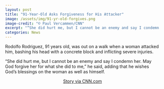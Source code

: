 ```yaml
---
layout: post
title: "91-Year-Old Asks Forgiveness for His Attacker"
image: /assets/img/91-yr-old-forgives.png
image-credit: "© Paul Vercammen/CNN"
excerpt: "“She did hurt me, but I cannot be an enemy and say I condemn her.”"
categories: News
---
```

<p>Rodolfo Rodriguez, 91 years old, was out on a walk when a woman attacked him, bashing his head with a concrete block and inflicting severe injuries.</p>

<p>“She did hurt me, but I cannot be an enemy and say I condemn her. May God forgive her for what she did to me,” he said, adding that he wishes God’s blessings on the woman as well as himself.</p> 

<p align="center"><a href="https://www.cnn.com/2018/07/12/us/mexican-man-beaten-forgiveness/index.html" target="_blank" > Story via CNN.com </a>
